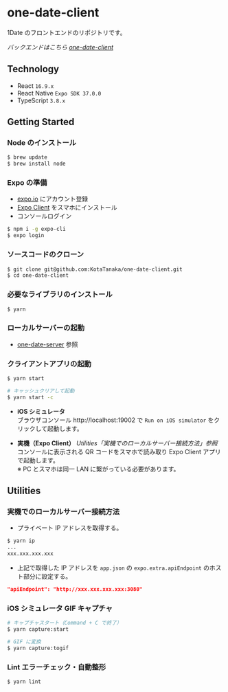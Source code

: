 # one-date-client

1Date のフロントエンドのリポジトリです。

_バックエンドはこちら [one-date-client](https://github.com/KotaTanaka/one-date-server)_

## Technology

- React `16.9.x`
- React Native `Expo SDK 37.0.0`
- TypeScript `3.8.x`

## Getting Started

### Node のインストール

```bash
$ brew update
$ brew install node
```

### Expo の準備

- [expo.io](https://expo.io) にアカウント登録
- [Expo Client](https://itunes.apple.com/jp/app/expo-client/id982107779) をスマホにインストール
- コンソールログイン

```bash
$ npm i -g expo-cli
$ expo login
```

### ソースコードのクローン

```bash
$ git clone git@github.com:KotaTanaka/one-date-client.git
$ cd one-date-client
```

### 必要なライブラリのインストール

```bash
$ yarn
```

### ローカルサーバーの起動

- [one-date-server](https://github.com/KotaTanaka/one-date-server) 参照

### クライアントアプリの起動

```bash
$ yarn start

# キャッシュクリアして起動
$ yarn start -c
```

- **iOS シミュレータ**  
  ブラウザコンソール http://localhost:19002 で `Run on iOS simulator` をクリックして起動します。

- **実機（Expo Client）** _Utilities「実機でのローカルサーバー接続方法」参照_  
  コンソールに表示される QR コードをスマホで読み取り Expo Client アプリで起動します。  
  ※ PC とスマホは同一 LAN に繋がっている必要があります。

## Utilities

### 実機でのローカルサーバー接続方法

- プライベート IP アドレスを取得する。

```bash
$ yarn ip
...
xxx.xxx.xxx.xxx
```

- 上記で取得した IP アドレスを `app.json` の `expo.extra.apiEndpoint` のホスト部分に設定する。

```json
"apiEndpoint": "http://xxx.xxx.xxx.xxx:3080"
```

### iOS シミュレータ GIF キャプチャ

```bash
# キャプチャスタート（Command + C で終了）
$ yarn capture:start

# GIF に変換
$ yarn capture:togif
```

### Lint エラーチェック・自動整形

```
$ yarn lint
```
